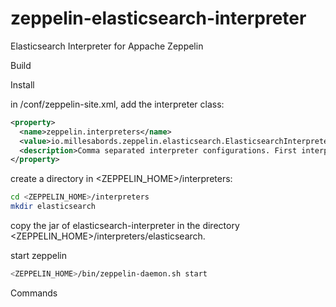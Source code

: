 # zeppelin-elasticsearch-interpreter
Elasticsearch Interpreter for Appache Zeppelin

Build

Install

in <ZEPPELIN HOME>/conf/zeppelin-site.xml, add the interpreter class:
```xml
<property>
  <name>zeppelin.interpreters</name>
  <value>io.millesabords.zeppelin.elasticsearch.ElasticsearchInterpreter,org.apache.zeppelin.spark.SparkInterpreter,...</value>
  <description>Comma separated interpreter configurations. First interpreter become a default</description>
</property>
```

create a directory  in <ZEPPELIN_HOME>/interpreters:
```bash
cd <ZEPPELIN_HOME>/interpreters
mkdir elasticsearch
```

copy the jar of elasticsearch-interpreter in the directory <ZEPPELIN_HOME>/interpreters/elasticsearch.

start zeppelin
```bash
<ZEPPELIN_HOME>/bin/zeppelin-daemon.sh start
```

Commands
